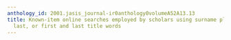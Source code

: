```yaml
---
anthology_id: 2001.jasis_journal-ir0anthology0volumeA52A13.13
title: Known-item online searches employed by scholars using surname plus first, or
  last, or first and last title words
---
```

